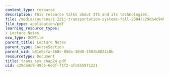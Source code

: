 ```yaml
---
content_type: resource
description: This resource talks about ITS and its technologies.
file: /media/courses/1-221j-transportation-systems-fall-2004/c29da4c949c56edff1f2afc555971221_trans_sys_chap24.pdf
file_type: application/pdf
learning_resource_types:
- Lecture Notes
ocw_type: OCWFile
parent_title: Lecture Notes
parent_type: CourseSection
parent_uid: b81e0cfa-368c-050a-30d0-2502b8824c8b
resourcetype: Document
title: trans_sys_chap24.pdf
uid: c29da4c9-49c5-6edf-f1f2-afc555971221
---
```


